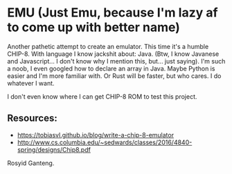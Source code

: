 # EMU (Just Emu, because I'm lazy af to come up with better name)

Another pathetic attempt to create an emulator. This time it's a humble CHIP-8.
With language I know jackshit about: Java. (Btw, I know Javanese and Javascript... I don't know why
I mention this, but... just saying). I'm such a noob, I even googled how to declare an array in Java.
Maybe Python is easier and I'm more familiar with. Or Rust will be faster, but who cares. I do whatever I want.


I don't even know where I can get CHIP-8 ROM to test this project.

## Resources:
- https://tobiasvl.github.io/blog/write-a-chip-8-emulator
- http://www.cs.columbia.edu/~sedwards/classes/2016/4840-spring/designs/Chip8.pdf

Rosyid Ganteng.